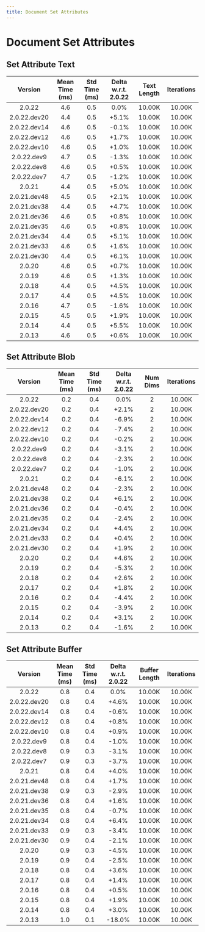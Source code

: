 ```yaml
---
title: Document Set Attributes
---
```

# Document Set Attributes

## Set Attribute Text

| Version | Mean Time (ms) | Std Time (ms) | Delta w.r.t. 2.0.22 | Text Length | Iterations |
| :---: | :---: | :---: | :---: | :---: | :---: |
| 2.0.22 | 4.6 | 0.5 | 0.0% | 10.00K | 10.00K |
| 2.0.22.dev20 | 4.4 | 0.5 | +5.1% | 10.00K | 10.00K |
| 2.0.22.dev14 | 4.6 | 0.5 | -0.1% | 10.00K | 10.00K |
| 2.0.22.dev12 | 4.6 | 0.5 | +1.7% | 10.00K | 10.00K |
| 2.0.22.dev10 | 4.6 | 0.5 | +1.0% | 10.00K | 10.00K |
| 2.0.22.dev9 | 4.7 | 0.5 | -1.3% | 10.00K | 10.00K |
| 2.0.22.dev8 | 4.6 | 0.5 | +0.5% | 10.00K | 10.00K |
| 2.0.22.dev7 | 4.7 | 0.5 | -1.2% | 10.00K | 10.00K |
| 2.0.21 | 4.4 | 0.5 | +5.0% | 10.00K | 10.00K |
| 2.0.21.dev48 | 4.5 | 0.5 | +2.1% | 10.00K | 10.00K |
| 2.0.21.dev38 | 4.4 | 0.5 | +4.7% | 10.00K | 10.00K |
| 2.0.21.dev36 | 4.6 | 0.5 | +0.8% | 10.00K | 10.00K |
| 2.0.21.dev35 | 4.6 | 0.5 | +0.8% | 10.00K | 10.00K |
| 2.0.21.dev34 | 4.4 | 0.5 | +5.1% | 10.00K | 10.00K |
| 2.0.21.dev33 | 4.6 | 0.5 | +1.6% | 10.00K | 10.00K |
| 2.0.21.dev30 | 4.4 | 0.5 | +6.1% | 10.00K | 10.00K |
| 2.0.20 | 4.6 | 0.5 | +0.7% | 10.00K | 10.00K |
| 2.0.19 | 4.6 | 0.5 | +1.3% | 10.00K | 10.00K |
| 2.0.18 | 4.4 | 0.5 | +4.5% | 10.00K | 10.00K |
| 2.0.17 | 4.4 | 0.5 | +4.5% | 10.00K | 10.00K |
| 2.0.16 | 4.7 | 0.5 | -1.6% | 10.00K | 10.00K |
| 2.0.15 | 4.5 | 0.5 | +1.9% | 10.00K | 10.00K |
| 2.0.14 | 4.4 | 0.5 | +5.5% | 10.00K | 10.00K |
| 2.0.13 | 4.6 | 0.5 | +0.6% | 10.00K | 10.00K |
## Set Attribute Blob

| Version | Mean Time (ms) | Std Time (ms) | Delta w.r.t. 2.0.22 | Num Dims | Iterations |
| :---: | :---: | :---: | :---: | :---: | :---: |
| 2.0.22 | 0.2 | 0.4 | 0.0% | 2 | 10.00K |
| 2.0.22.dev20 | 0.2 | 0.4 | +2.1% | 2 | 10.00K |
| 2.0.22.dev14 | 0.2 | 0.4 | -6.9% | 2 | 10.00K |
| 2.0.22.dev12 | 0.2 | 0.4 | -7.4% | 2 | 10.00K |
| 2.0.22.dev10 | 0.2 | 0.4 | -0.2% | 2 | 10.00K |
| 2.0.22.dev9 | 0.2 | 0.4 | -3.1% | 2 | 10.00K |
| 2.0.22.dev8 | 0.2 | 0.4 | -2.3% | 2 | 10.00K |
| 2.0.22.dev7 | 0.2 | 0.4 | -1.0% | 2 | 10.00K |
| 2.0.21 | 0.2 | 0.4 | -6.1% | 2 | 10.00K |
| 2.0.21.dev48 | 0.2 | 0.4 | -2.3% | 2 | 10.00K |
| 2.0.21.dev38 | 0.2 | 0.4 | +6.1% | 2 | 10.00K |
| 2.0.21.dev36 | 0.2 | 0.4 | -0.4% | 2 | 10.00K |
| 2.0.21.dev35 | 0.2 | 0.4 | -2.4% | 2 | 10.00K |
| 2.0.21.dev34 | 0.2 | 0.4 | +4.4% | 2 | 10.00K |
| 2.0.21.dev33 | 0.2 | 0.4 | +0.4% | 2 | 10.00K |
| 2.0.21.dev30 | 0.2 | 0.4 | +1.9% | 2 | 10.00K |
| 2.0.20 | 0.2 | 0.4 | +4.6% | 2 | 10.00K |
| 2.0.19 | 0.2 | 0.4 | -5.3% | 2 | 10.00K |
| 2.0.18 | 0.2 | 0.4 | +2.6% | 2 | 10.00K |
| 2.0.17 | 0.2 | 0.4 | +1.8% | 2 | 10.00K |
| 2.0.16 | 0.2 | 0.4 | -4.4% | 2 | 10.00K |
| 2.0.15 | 0.2 | 0.4 | -3.9% | 2 | 10.00K |
| 2.0.14 | 0.2 | 0.4 | +3.1% | 2 | 10.00K |
| 2.0.13 | 0.2 | 0.4 | -1.6% | 2 | 10.00K |
## Set Attribute Buffer

| Version | Mean Time (ms) | Std Time (ms) | Delta w.r.t. 2.0.22 | Buffer Length | Iterations |
| :---: | :---: | :---: | :---: | :---: | :---: |
| 2.0.22 | 0.8 | 0.4 | 0.0% | 10.00K | 10.00K |
| 2.0.22.dev20 | 0.8 | 0.4 | +4.6% | 10.00K | 10.00K |
| 2.0.22.dev14 | 0.8 | 0.4 | -0.6% | 10.00K | 10.00K |
| 2.0.22.dev12 | 0.8 | 0.4 | +0.8% | 10.00K | 10.00K |
| 2.0.22.dev10 | 0.8 | 0.4 | +0.9% | 10.00K | 10.00K |
| 2.0.22.dev9 | 0.8 | 0.4 | -1.0% | 10.00K | 10.00K |
| 2.0.22.dev8 | 0.9 | 0.3 | -3.1% | 10.00K | 10.00K |
| 2.0.22.dev7 | 0.9 | 0.3 | -3.7% | 10.00K | 10.00K |
| 2.0.21 | 0.8 | 0.4 | +4.0% | 10.00K | 10.00K |
| 2.0.21.dev48 | 0.8 | 0.4 | +1.7% | 10.00K | 10.00K |
| 2.0.21.dev38 | 0.9 | 0.3 | -2.9% | 10.00K | 10.00K |
| 2.0.21.dev36 | 0.8 | 0.4 | +1.6% | 10.00K | 10.00K |
| 2.0.21.dev35 | 0.8 | 0.4 | -0.7% | 10.00K | 10.00K |
| 2.0.21.dev34 | 0.8 | 0.4 | +6.4% | 10.00K | 10.00K |
| 2.0.21.dev33 | 0.9 | 0.3 | -3.4% | 10.00K | 10.00K |
| 2.0.21.dev30 | 0.9 | 0.4 | -2.1% | 10.00K | 10.00K |
| 2.0.20 | 0.9 | 0.3 | -4.5% | 10.00K | 10.00K |
| 2.0.19 | 0.9 | 0.4 | -2.5% | 10.00K | 10.00K |
| 2.0.18 | 0.8 | 0.4 | +3.6% | 10.00K | 10.00K |
| 2.0.17 | 0.8 | 0.4 | +1.4% | 10.00K | 10.00K |
| 2.0.16 | 0.8 | 0.4 | +0.5% | 10.00K | 10.00K |
| 2.0.15 | 0.8 | 0.4 | +1.9% | 10.00K | 10.00K |
| 2.0.14 | 0.8 | 0.4 | +3.0% | 10.00K | 10.00K |
| 2.0.13 | 1.0 | 0.1 | -18.0% | 10.00K | 10.00K |
